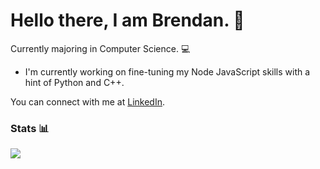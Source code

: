 # Hello there, I am Brendan. 👋
Currently majoring in Computer Science. 💻

- I'm currently working on fine-tuning my Node JavaScript skills with a hint of Python and C++.

You can connect with me at [LinkedIn](https://www.linkedin.com/in/3brendan/).

### Stats 📊 

![](https://github-readme-stats.vercel.app/api?username=3brendan&count_private=true&show_icons=true&theme=darcula)

